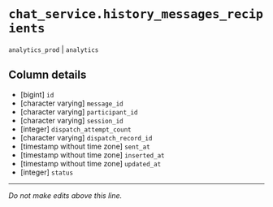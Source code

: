 # `chat_service.history_messages_recipients`
`analytics_prod` | `analytics`

## Column details
* [bigint]    `id`
* [character varying] `message_id`
* [character varying] `participant_id`
* [character varying] `session_id`
* [integer]   `dispatch_attempt_count`
* [character varying] `dispatch_record_id`
* [timestamp without time zone] `sent_at`
* [timestamp without time zone] `inserted_at`
* [timestamp without time zone] `updated_at`
* [integer]   `status`

-------------------------------------------------------------------------------
*Do not make edits above this line.*
